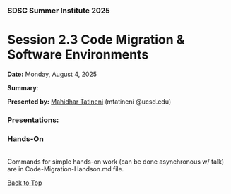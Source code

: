 ### SDSC Summer Institute 2025
# Session 2.3 Code Migration & Software Environments

**Date:** Monday, August 4, 2025

**Summary**: 

**Presented by:** [Mahidhar Tatineni](https://www.sdsc.edu/research/experts/tatineni_mahidhar.html) (mtatineni @ucsd.edu)

### Presentations:

### Hands-On
<br>
Commands for simple hands-on work (can be done asynchronous w/ talk) are in Code-Migration-Handson.md file.

[Back to Top](#top)
